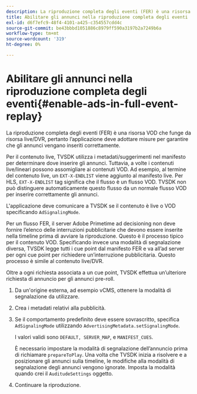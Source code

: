```yaml
---
description: La riproduzione completa degli eventi (FER) è una risorsa VOD che funge da risorsa live/DVR, pertanto l’applicazione deve adottare misure per garantire che gli annunci vengano inseriti correttamente.
title: Abilitare gli annunci nella riproduzione completa degli eventi
exl-id: d6f7efc9-48f4-4101-a425-c354557cdd4c
source-git-commit: be43bbbd1051886c8979ff590a3197b2a7249b6a
workflow-type: tm+mt
source-wordcount: '319'
ht-degree: 0%

---
```


# Abilitare gli annunci nella riproduzione completa degli eventi{#enable-ads-in-full-event-replay}

La riproduzione completa degli eventi (FER) è una risorsa VOD che funge da risorsa live/DVR, pertanto l’applicazione deve adottare misure per garantire che gli annunci vengano inseriti correttamente.

Per il contenuto live, TVSDK utilizza i metadati/suggerimenti nel manifesto per determinare dove inserire gli annunci. Tuttavia, a volte i contenuti live/lineari possono assomigliare ai contenuti VOD. Ad esempio, al termine del contenuto live, un `EXT-X-ENDLIST` viene aggiunto al manifesto live. Per HLS, `EXT-X-ENDLIST` tag significa che il flusso è un flusso VOD. TVSDK non può distinguere automaticamente questo flusso da un normale flusso VOD per inserire correttamente gli annunci.

L&#39;applicazione deve comunicare a TVSDK se il contenuto è live o VOD specificando `AdSignalingMode`.

Per un flusso FER, il server Adobe Primetime ad decisioning non deve fornire l’elenco delle interruzioni pubblicitarie che devono essere inserite nella timeline prima di avviare la riproduzione. Questo è il processo tipico per il contenuto VOD. Specificando invece una modalità di segnalazione diversa, TVSDK legge tutti i cue point dal manifesto FER e va all’ad server per ogni cue point per richiedere un’interruzione pubblicitaria. Questo processo è simile al contenuto live/DVR.

Oltre a ogni richiesta associata a un cue point, TVSDK effettua un’ulteriore richiesta di annuncio per gli annunci pre-roll.

1. Da un&#39;origine esterna, ad esempio vCMS, ottenere la modalità di segnalazione da utilizzare.
1. Crea i metadati relativi alla pubblicità.
1. Se il comportamento predefinito deve essere sovrascritto, specifica `AdSignalingMode` utilizzando `AdvertisingMetadata.setSignalingMode`.

   I valori validi sono `DEFAULT, SERVER_MAP`, e `MANIFEST_CUES`.

   È necessario impostare la modalità di segnalazione dell’annuncio prima di richiamare `prepareToPlay`. Una volta che TVSDK inizia a risolvere e a posizionare gli annunci sulla timeline, le modifiche alla modalità di segnalazione degli annunci vengono ignorate. Imposta la modalità quando crei il `AuditudeSettings` oggetto.

1. Continuare la riproduzione.

<!--<a id="example_3567B4A0D53E4DA99C10C13244454026"></a>-->
